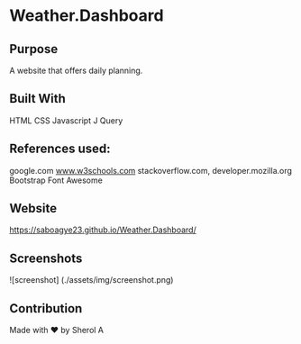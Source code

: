 # Weather.Dashboard

## Purpose
A website that offers daily planning.

## Built With
HTML 
CSS 
Javascript
J Query

## References used:
google.com 
www.w3schools.com 
stackoverflow.com, 
developer.mozilla.org 
Bootstrap 
Font Awesome


## Website
https://saboagye23.github.io/Weather.Dashboard/

## Screenshots
![screenshot] (./assets/img/screenshot.png)

## Contribution
Made with ❤ by Sherol A